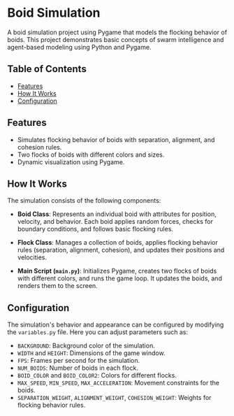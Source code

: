 # Boid Simulation

A boid simulation project using Pygame that models the flocking behavior of boids. This project demonstrates basic concepts of swarm intelligence and agent-based modeling using Python and Pygame.

## Table of Contents

- [Features](#features)
- [How It Works](#how-it-works)
- [Configuration](#configuration)

## Features

- Simulates flocking behavior of boids with separation, alignment, and cohesion rules.
- Two flocks of boids with different colors and sizes.
- Dynamic visualization using Pygame.


## How It Works

The simulation consists of the following components:

- **Boid Class**: Represents an individual boid with attributes for position, velocity, and behavior. Each boid applies random forces, checks for boundary conditions, and follows basic flocking rules.
  
- **Flock Class**: Manages a collection of boids, applies flocking behavior rules (separation, alignment, cohesion), and updates their positions and velocities.

- **Main Script (`main.py`)**: Initializes Pygame, creates two flocks of boids with different colors, and runs the game loop. It updates the boids, and renders them to the screen.

## Configuration

The simulation's behavior and appearance can be configured by modifying the `variables.py` file. Here you can adjust parameters such as:

- `BACKGROUND`: Background color of the simulation.
- `WIDTH` and `HEIGHT`: Dimensions of the game window.
- `FPS`: Frames per second for the simulation.
- `NUM_BOIDS`: Number of boids in each flock.
- `BOID_COLOR` and `BOID_COLOR2`: Colors for different flocks.
- `MAX_SPEED`, `MIN_SPEED`, `MAX_ACCELERATION`: Movement constraints for the boids.
- `SEPARATION_WEIGHT`, `ALIGNMENT_WEIGHT`, `COHESION_WEIGHT`: Weights for flocking behavior rules.
